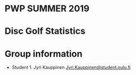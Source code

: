 # PWP SUMMER 2019
# Disc Golf Statistics
# Group information
* Student 1. Jyri Kauppinen Jyri.Kauppinen@student.oulu.fi


